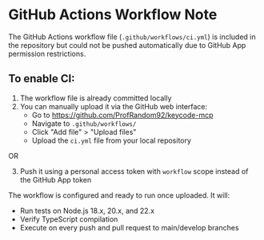 # GitHub Actions Workflow Note

The GitHub Actions workflow file (`.github/workflows/ci.yml`) is included in the repository but could not be pushed automatically due to GitHub App permission restrictions.

## To enable CI:

1. The workflow file is already committed locally
2. You can manually upload it via the GitHub web interface:
   - Go to https://github.com/ProfRandom92/keycode-mcp
   - Navigate to `.github/workflows/`
   - Click "Add file" > "Upload files"
   - Upload the `ci.yml` file from your local repository

OR

3. Push it using a personal access token with `workflow` scope instead of the GitHub App token

The workflow is configured and ready to run once uploaded. It will:
- Run tests on Node.js 18.x, 20.x, and 22.x
- Verify TypeScript compilation
- Execute on every push and pull request to main/develop branches


